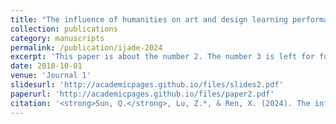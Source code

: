 ```yaml
---
title: "The influence of humanities on art and design learning performance: An empirical study"
collection: publications
category: manuscripts
permalink: /publication/ijade-2024
excerpt: 'This paper is about the number 2. The number 3 is left for future work.'
date: 2010-10-01
venue: 'Journal 1'
slidesurl: 'http://academicpages.github.io/files/slides2.pdf'
paperurl: 'http://academicpages.github.io/files/paper2.pdf'
citation: '<strong>Sun, Q.</strong>, Lu, Z.*, & Ren, X. (2024). The influence of humanities on art and design learning performance: An empirical study. <I>International Journal of Art and Design Education</I>,  43, 18-36. [[Paper]]https://doi.org/10.1111/jade.12474'
---
```


